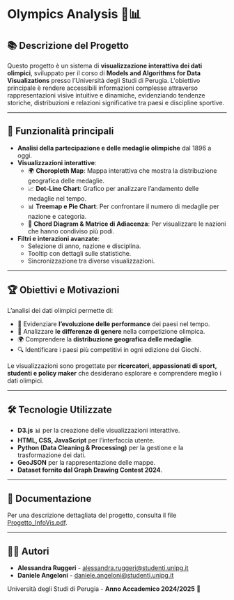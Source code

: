 # Olympics Analysis 🏅📊

## 📚 Descrizione del Progetto
Questo progetto è un sistema di **visualizzazione interattiva dei dati olimpici**, sviluppato per il corso di **Models and Algorithms for Data Visualizations** presso l’Università degli Studi di Perugia. L'obiettivo principale è rendere accessibili informazioni complesse attraverso rappresentazioni visive intuitive e dinamiche, evidenziando tendenze storiche, distribuzioni e relazioni significative tra paesi e discipline sportive.

---

## 📌 Funzionalità principali
- **Analisi della partecipazione e delle medaglie olimpiche** dal 1896 a oggi.
- **Visualizzazioni interattive**:
  - 🌍 **Choropleth Map**: Mappa interattiva che mostra la distribuzione geografica delle medaglie.
  - 📈 **Dot-Line Chart**: Grafico per analizzare l’andamento delle medaglie nel tempo.
  - 📊 **Treemap e Pie Chart**: Per confrontare il numero di medaglie per nazione e categoria.
  - 🔗 **Chord Diagram & Matrice di Adiacenza**: Per visualizzare le nazioni che hanno condiviso più podi.
- **Filtri e interazioni avanzate**: 
  - Selezione di anno, nazione e disciplina.
  - Tooltip con dettagli sulle statistiche.
  - Sincronizzazione tra diverse visualizzazioni.
  
---

## 🏆 Obiettivi e Motivazioni
L’analisi dei dati olimpici permette di:
- 📌 Evidenziare **l’evoluzione delle performance** dei paesi nel tempo.
- 🚻 Analizzare **le differenze di genere** nella competizione olimpica.
- 🌍 Comprendere la **distribuzione geografica delle medaglie**.
- 🔍 Identificare i paesi più competitivi in ogni edizione dei Giochi.

Le visualizzazioni sono progettate per **ricercatori, appassionati di sport, studenti e policy maker** che desiderano esplorare e comprendere meglio i dati olimpici.

---

## 🛠️ Tecnologie Utilizzate
- **D3.js** 📊 per la creazione delle visualizzazioni interattive.
- **HTML, CSS, JavaScript** per l’interfaccia utente.
- **Python (Data Cleaning & Processing)** per la gestione e la trasformazione dei dati.
- **GeoJSON** per la rappresentazione delle mappe.
- **Dataset fornito dal Graph Drawing Contest 2024**.

---

## 📄 Documentazione
Per una descrizione dettagliata del progetto, consulta il file [Progetto_InfoVis.pdf](./Progetto_InfoVis.pdf).

---

## 👨‍💻 Autori
- **Alessandra Ruggeri** - [alessandra.ruggeri@studenti.unipg.it](mailto:alessandra.ruggeri@studenti.unipg.it)
- **Daniele Angeloni** - [daniele.angeloni@studenti.unipg.it](mailto:daniele.angeloni@studenti.unipg.it)

Università degli Studi di Perugia - **Anno Accademico 2024/2025** 📅


